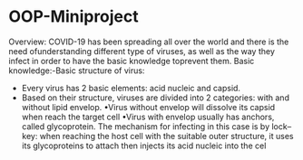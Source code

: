 # OOP-Miniproject
Overview: COVID-19 has been spreading all over the world and there is the need ofunderstanding different type of viruses, as well as the way they infect in order to have the basic knowledge toprevent them.
Basic knowledge:-Basic structure of virus:
+ Every virus has 2 basic elements: acid nucleic and capsid.
+ Based on their structure, viruses are divided into 2 categories: with and without lipid envelop.
•Virus without envelop will dissolve its capsid when reach the target cell
•Virus with envelop usually has anchors, called glycoprotein. The mechanism for infecting in this case is by lock–key: when reaching the host cell with the suitable outer structure, it uses its glycoproteins to attach
then injects its acid nucleic into the cel
